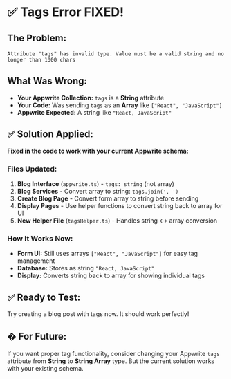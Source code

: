 # ✅ Tags Error FIXED!

## The Problem:
```
Attribute "tags" has invalid type. Value must be a valid string and no longer than 1000 chars
```

## What Was Wrong:
- **Your Appwrite Collection:** `tags` is a **String** attribute 
- **Your Code:** Was sending `tags` as an **Array** like `["React", "JavaScript"]`
- **Appwrite Expected:** A string like `"React, JavaScript"`

## ✅ Solution Applied:
**Fixed in the code to work with your current Appwrite schema:**

### Files Updated:
1. **Blog Interface** (`appwrite.ts`) - `tags: string` (not array)
2. **Blog Services** - Convert array to string: `tags.join(', ')`
3. **Create Blog Page** - Convert form array to string before sending
4. **Display Pages** - Use helper functions to convert string back to array for UI
5. **New Helper File** (`tagsHelper.ts`) - Handles string ↔ array conversion

### How It Works Now:
- **Form UI:** Still uses arrays `["React", "JavaScript"]` for easy tag management
- **Database:** Stores as string `"React, JavaScript"` 
- **Display:** Converts string back to array for showing individual tags

## ✅ Ready to Test:
Try creating a blog post with tags now. It should work perfectly!

## � For Future:
If you want proper tag functionality, consider changing your Appwrite `tags` attribute from **String** to **String Array** type. But the current solution works with your existing schema.
